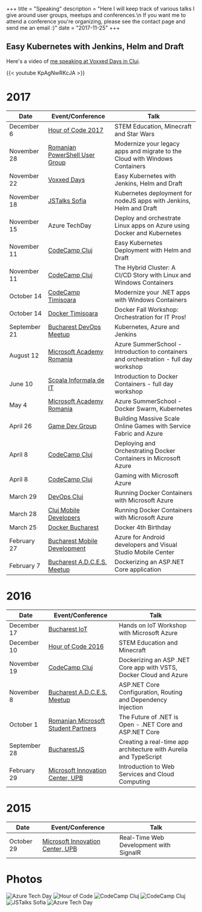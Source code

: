 +++
title = "Speaking"
description = "Here I will keep track of various talks I give around user groups, meetups and conferences.\n If you want me to attend a conference you're organizing, please see the contact page and send me an email :)"
date = "2017-11-25"
+++

Easy Kubernetes with Jenkins, Helm and Draft
---------------------------------------------

Here's a video of [me speaking at Voxxed Days in Cluj](https://voxxeddays.com/romania/2017/11/01/easy-kubernetes-jenkins-helm-draft/).

{{< youtube KpAgNwRKcJA >}}


2017
====

|  Date          |  Event/Conference                                             |  Talk                                                                  |
| ---            | ---                                                           | ---                                                                    |
|December 6        | [Hour of Code 2017](https://www.dcnews.ro/minecraft-la-hour-of-code-4000-de-tineri-au-dat-via-a-personajelor_570172.html)         |  STEM Education, Minecraft and Star Wars  |
|November 28     |  [Romanian PowerShell User Group](https://www.meetup.com/Romanian-PowerShell-User-Group/events/245161172/)      |  Modernize your legacy apps and migrate to the Cloud with Windows Containers     |
|November 22     |  [Voxxed Days](https://voxxeddays.com/romania/2017/11/01/easy-kubernetes-jenkins-helm-draft/)                     |  Easy Kubernetes with Jenkins, Helm and Draft     |
|November 18     |  [JSTalks Sofia](http://www.jstalks.net/speakers#raduMatei)                     |  Kubernetes deployment for nodeJS apps with Jenkins, Helm and Draft     |
|November 15     |  Azure TechDay                  |  Deploy and orchestrate Linux apps on Azure using Docker and Kubernetes               |
|November 11     |  [CodeCamp Cluj](http://cluj.codecamp.ro/)                    |  Easy Kubernetes Deployment with Helm and Draft               |
|November 11     |  [CodeCamp Cluj](http://cluj.codecamp.ro/)                    |  The Hybrid Cluster: A CI/CD Story with Linux and Windows Containers   |
|October 14      |  [CodeCamp Timisoara](http://timisoara.codecamp.ro/)          |  Modernize your .NET apps with Windows Containers   |
|October 14      |  [Docker Timisoara](https://www.meetup.com/Docker-Timisoara/events/243773296/)         |  Docker Fall Workshop: Orchestration for IT Pros!   |
|September 21    |  [Bucharest DevOps Meetup](https://www.meetup.com/devops_hackers/events/243323836/)    |  Kubernetes, Azure and Jenkins               |
|August 12       |  [Microsoft Academy Romania](https://www.meetup.com/Microsoft-Academy-Romania/events/241340089/?eventId=241340089)    |  Azure SummerSchool - Introduction to containers and orchestration - full day workshop           |
|June 10         |  [Scoala Informala de IT](https://www.meetup.com/scoalainformala/events/240412062/)    |  Introduction to Docker Containers - full day workshop               |
|May 4           |  [Microsoft Academy Romania](https://www.meetup.com/Microsoft-Academy-Romania/events/239323456/)    |  Azure SummerSchool - Docker Swarm, Kubernetes |
|April 26  |  [Game Dev Group](https://www.eventbrite.co.uk/e/double-trouble-rgda-meetup-two-talks-one-meetup-new-location-tickets-33882596759#) |  Building Massive Scale Online Games with Service Fabric and Azure   |
|April 8         |  [CodeCamp Cluj](http://cluj.codecamp.ro/archive/CodecampClujSpring2017/)              |  Deploying and Orchestrating Docker Containers in Microsoft Azure   |
|April 8         |  [CodeCamp Cluj](http://cluj.codecamp.ro/archive/CodecampClujSpring2017/)              |  Gaming with Microsoft Azure   |
|March 29        |  [DevOps Cluj](https://www.meetup.com/DevOps-Cluj-Community/events/238590390/)         |  Running Docker Containers with Microsoft Azure  |
|March 28        |  [Cluj Mobile Developers](https://www.meetup.com/Cluj-Mobile-Developers/events/238590937/)         |  Running Docker Containers with Microsoft Azure  |
|March 25        |  [Docker Bucharest](https://www.meetup.com/Docker-Bucharest/events/238493372/)         |  Docker 4th Birthday  |
|February 27     |  [Bucharest Mobile Development](https://www.meetup.com/Bucharest-Mobile-Development-Group/events/237755674/)     |  Azure for Android developers and Visual Studio Mobile Center |
|February 7      |  [Bucharest A.D.C.E.S. Meetup](https://www.meetup.com/Bucharest-A-D-C-E-S-Meetup/events/235100350/)            |  Dockerizing an ASP.NET Core application |



2016
====
|  Date          |  Event/Conference                                             |  Talk                                                                  |
| ---            | ---                                                           | ---                                                                    |
|December 17        |  [Bucharest IoT](https://www.meetup.com/Bucharest-IoT-Meetup/)                    |  Hands on IoT Workshop with Microsoft Azure  |
|December 10        |  [Hour of Code 2016](http://www.techsoupeurope.org/hour-of-code-2016-with-asociatia-techsoup-and-microsoft-romania/)         |  STEM Education and Minecraft  |
|November 19        |  [CodeCamp Cluj](http://codecamp.ro/archive/Codecamp19nov2016/index.html)                    |  Dockerizing an ASP .NET Core app with VSTS, Docker Cloud and Azure   |
|November 8         |  [Bucharest A.D.C.E.S. Meetup](http://www.adces.ro/event/sqlserver-tips-tricks-si-asp-net-core-configuration-routing-di/)   |  ASP.NET Core Configuration, Routing and Dependency Injection |
|October 1           |  [Romanian Microsoft Student Partners](https://www.meetup.com/Romanian-Microsoft-Student-Partners/events/234142887/)   |  The Future of .NET is Open - .NET Core and ASP.NET Core   |
|September 28        |  [BucharestJS](https://www.meetup.com/BucharestJS/events/233967770/)                    |  Creating a real-time app architecture with Aurelia and TypeScript   |
|February 29        |  [Microsoft Innovation Center, UPB](https://www.facebook.com/events/1043485595712771/)                    |  Introduction to Web Services and Cloud Computing |

2015
====

|  Date          |  Event/Conference                                             |  Talk                                                                  |
| ---            | ---                                                           | ---                                                                    |
|October 29        |  [Microsoft Innovation Center, UPB](https://www.facebook.com/events/1643953189175936/)                 |  Real-Time Web Development with SignalR |



Photos
=======

![](/img/article-photos/speaking/az.jpg "Azure Tech Day")
![](/img/article-photos/speaking/hoc.jpg "Hour of Code") 
![](/img/article-photos/speaking/codecamp-1.jpg "CodeCamp Cluj")
![](/img/article-photos/speaking/codecamp-2.jpg "CodeCamp Cluj")
![](/img/article-photos/speaking/jstalks.JPG "JSTalks Sofia")
![](/img/article-photos/speaking/az2.jpg "Azure Tech Day")
